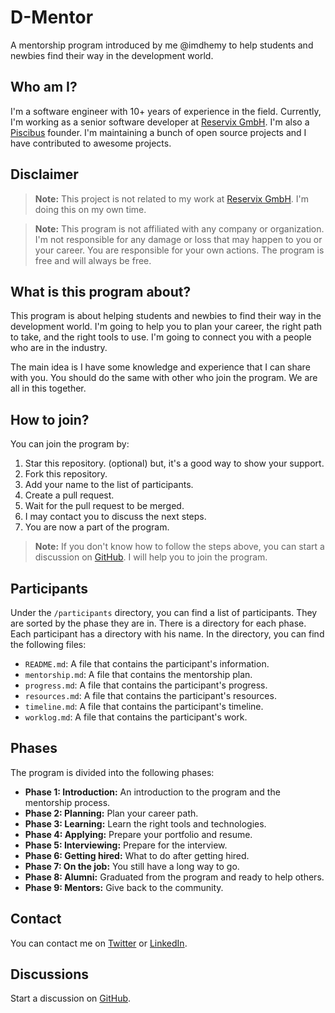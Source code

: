 # D-Mentor

A mentorship program introduced by me @imdhemy to help students and newbies find their way in the development world.

## Who am I?

I'm a software engineer with 10+ years of experience in the field. Currently, I'm working as a senior software developer
at [Reservix GmbH](https://www.reservix.de/). I'm also a [Piscibus](https://github.com/piscibus) founder. I'm
maintaining a bunch of open source projects and I have contributed to awesome projects.

## Disclaimer

> **Note:**
> This project is not related to my work at [Reservix GmbH](https://www.reservix.de/). I'm doing this on my own time.

> **Note:**
> This program is not affiliated with any company or organization. I'm not responsible for any damage or loss that may
> happen to you or your career. You are responsible for your own actions. The program is free and will always be free.

## What is this program about?

This program is about helping students and newbies to find their way in the development world. I'm going to help you to
plan your career, the right path to take, and the right tools to use. I'm going to connect you with a people who are in
the industry.

The main idea is I have some knowledge and experience that I can share with you. You should do the same with other who
join the program. We are all in this together.

## How to join?

You can join the program by:

1. Star this repository. (optional) but, it's a good way to show your support.
2. Fork this repository.
3. Add your name to the list of participants.
4. Create a pull request.
5. Wait for the pull request to be merged.
6. I may contact you to discuss the next steps.
7. You are now a part of the program.

> **Note:**
> If you don't know how to follow the steps above, you can start a discussion
> on [GitHub](https://github.com/imdhemy/d-mentor/discussions).
> I will help you to join the program.

## Participants

Under the `/participants` directory, you can find a list of participants. They are sorted by the phase they are in.
There is a directory for each phase. Each participant has a directory with his name. In the directory, you can find
the following files:

- `README.md`: A file that contains the participant's information.
- `mentorship.md`: A file that contains the mentorship plan.
- `progress.md`: A file that contains the participant's progress.
- `resources.md`: A file that contains the participant's resources.
- `timeline.md`: A file that contains the participant's timeline.
- `worklog.md`: A file that contains the participant's work.

## Phases

The program is divided into the following phases:

- **Phase 1: Introduction:** An introduction to the program and the mentorship process.
- **Phase 2: Planning:** Plan your career path.
- **Phase 3: Learning:** Learn the right tools and technologies.
- **Phase 4: Applying:** Prepare your portfolio and resume.
- **Phase 5: Interviewing:** Prepare for the interview.
- **Phase 6: Getting hired:** What to do after getting hired.
- **Phase 7: On the job:** You still have a long way to go.
- **Phase 8: Alumni:** Graduated from the program and ready to help others.
- **Phase 9: Mentors:** Give back to the community.

## Contact

You can contact me on [Twitter](https://twitter.com/imdhemy) or [LinkedIn](https://www.linkedin.com/in/imdhemy/).

## Discussions

Start a discussion on [GitHub](https://github.com/imdhemy/d-mentor/discussions).
